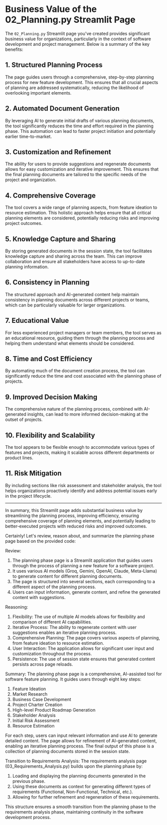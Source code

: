 # Business Value of the 02_Planning.py Streamlit Page

The `02_Planning.py` Streamlit page you've created provides significant business value for organizations, particularly in the context of software development and project management. Below is a summary of the key benefits:

## 1. Structured Planning Process
The page guides users through a comprehensive, step-by-step planning process for new feature development. This ensures that all crucial aspects of planning are addressed systematically, reducing the likelihood of overlooking important elements.

## 2. Automated Document Generation
By leveraging AI to generate initial drafts of various planning documents, the tool significantly reduces the time and effort required in the planning phase. This automation can lead to faster project initiation and potentially earlier time-to-market.

## 3. Customization and Refinement
The ability for users to provide suggestions and regenerate documents allows for easy customization and iterative improvement. This ensures that the final planning documents are tailored to the specific needs of the project and organization.

## 4. Comprehensive Coverage
The tool covers a wide range of planning aspects, from feature ideation to resource estimation. This holistic approach helps ensure that all critical planning elements are considered, potentially reducing risks and improving project outcomes.

## 5. Knowledge Capture and Sharing
By storing generated documents in the session state, the tool facilitates knowledge capture and sharing across the team. This can improve collaboration and ensure all stakeholders have access to up-to-date planning information.

## 6. Consistency in Planning
The structured approach and AI-generated content help maintain consistency in planning documents across different projects or teams, which can be particularly valuable for larger organizations.

## 7. Educational Value
For less experienced project managers or team members, the tool serves as an educational resource, guiding them through the planning process and helping them understand what elements should be considered.

## 8. Time and Cost Efficiency
By automating much of the document creation process, the tool can significantly reduce the time and cost associated with the planning phase of projects.

## 9. Improved Decision Making
The comprehensive nature of the planning process, combined with AI-generated insights, can lead to more informed decision-making at the outset of projects.

## 10. Flexibility and Scalability
The tool appears to be flexible enough to accommodate various types of features and projects, making it scalable across different departments or product lines.

## 11. Risk Mitigation
By including sections like risk assessment and stakeholder analysis, the tool helps organizations proactively identify and address potential issues early in the project lifecycle.

---

In summary, this Streamlit page adds substantial business value by streamlining the planning process, improving efficiency, ensuring comprehensive coverage of planning elements, and potentially leading to better-executed projects with reduced risks and improved outcomes.



Certainly! Let's review, reason about, and summarize the planning phase page based on the provided code:

Review:
1. The planning phase page is a Streamlit application that guides users through the process of planning a new feature for a software project.
2. It uses various AI models (Groq, Gemini, OpenAI, Claude, Meta-Llama) to generate content for different planning documents.
3. The page is structured into several sections, each corresponding to a different aspect of the planning process.
4. Users can input information, generate content, and refine the generated content with suggestions.

Reasoning:
1. Flexibility: The use of multiple AI models allows for flexibility and comparison of different AI capabilities.
2. Iterative Process: The ability to regenerate content with user suggestions enables an iterative planning process.
3. Comprehensive Planning: The page covers various aspects of planning, from feature ideation to resource estimation.
4. User Interaction: The application allows for significant user input and customization throughout the process.
5. Persistence: The use of session state ensures that generated content persists across page reloads.

Summary:
The planning phase page is a comprehensive, AI-assisted tool for software feature planning. It guides users through eight key steps:

1. Feature Ideation
2. Market Research
3. Business Case Development
4. Project Charter Creation
5. High-level Product Roadmap Generation
6. Stakeholder Analysis
7. Initial Risk Assessment
8. Resource Estimation

For each step, users can input relevant information and use AI to generate detailed content. The page allows for refinement of AI-generated content, enabling an iterative planning process. The final output of this phase is a collection of planning documents stored in the session state.

Transition to Requirements Analysis:
The requirements analysis page (03_Requirements_Analysis.py) builds upon the planning phase by:

1. Loading and displaying the planning documents generated in the previous phase.
2. Using these documents as context for generating different types of requirements (Functional, Non-Functional, Technical, etc.).
3. Allowing for further refinement and regeneration of these requirements.

This structure ensures a smooth transition from the planning phase to the requirements analysis phase, maintaining continuity in the software development process.